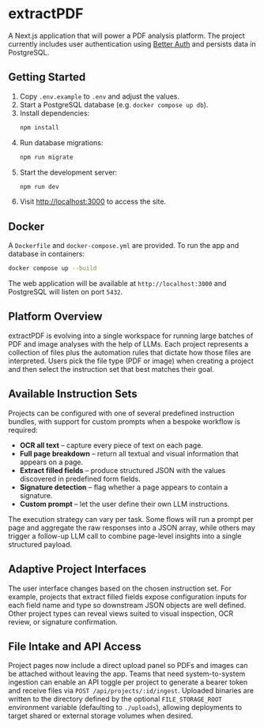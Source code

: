 # extractPDF

A Next.js application that will power a PDF analysis platform. The project currently includes user authentication using [Better Auth](https://github.com/better-auth/better-auth) and persists data in PostgreSQL.

## Getting Started

1. Copy `.env.example` to `.env` and adjust the values.
2. Start a PostgreSQL database (e.g. `docker compose up db`).
3. Install dependencies:
   ```bash
   npm install
   ```
4. Run database migrations:
   ```bash
   npm run migrate
   ```
5. Start the development server:
   ```bash
   npm run dev
   ```
6. Visit [http://localhost:3000](http://localhost:3000) to access the site.

## Docker

A `Dockerfile` and `docker-compose.yml` are provided. To run the app and database in containers:

```bash
docker compose up --build
```

The web application will be available at `http://localhost:3000` and PostgreSQL will listen on port `5432`.

## Platform Overview

extractPDF is evolving into a single workspace for running large batches of PDF and image analyses with the help of LLMs. Each project represents a collection of files plus the automation rules that dictate how those files are interpreted. Users pick the file type (PDF or image) when creating a project and then select the instruction set that best matches their goal.

## Available Instruction Sets

Projects can be configured with one of several predefined instruction bundles, with support for custom prompts when a bespoke workflow is required:

- **OCR all text** – capture every piece of text on each page.
- **Full page breakdown** – return all textual and visual information that appears on a page.
- **Extract filled fields** – produce structured JSON with the values discovered in predefined form fields.
- **Signature detection** – flag whether a page appears to contain a signature.
- **Custom prompt** – let the user define their own LLM instructions.

The execution strategy can vary per task. Some flows will run a prompt per page and aggregate the raw responses into a JSON array, while others may trigger a follow-up LLM call to combine page-level insights into a single structured payload.

## Adaptive Project Interfaces

The user interface changes based on the chosen instruction set. For example, projects that extract filled fields expose configuration inputs for each field name and type so downstream JSON objects are well defined. Other project types can reveal views suited to visual inspection, OCR review, or signature confirmation.

## File Intake and API Access

Project pages now include a direct upload panel so PDFs and images can be attached without leaving the app. Teams that need system-to-system ingestion can enable an API toggle per project to generate a bearer token and receive files via `POST /api/projects/:id/ingest`. Uploaded binaries are written to the directory defined by the optional `FILE_STORAGE_ROOT` environment variable (defaulting to `./uploads`), allowing deployments to target shared or external storage volumes when desired.

